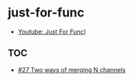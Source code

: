 # just-for-func

- [Youtube: Just For Func](https://www.youtube.com/channel/UC_BzFbxG2za3bp5NRRRXJSw/videos))


## TOC

- [#27 Two ways of merging N channels](https://www.youtube.com/watch?v=B64hIRjNvLc&t=1s)